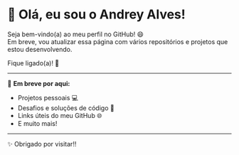 # 👋 Olá, eu sou o Andrey Alves!

Seja bem-vindo(a) ao meu perfil no GitHub! 😄  
Em breve, vou atualizar essa página com vários repositórios e projetos que estou desenvolvendo.

Fique ligado(a)! 🚀

---

📌 **Em breve por aqui:**
- Projetos pessoais 💻
- Desafios e soluções de código 🔧
- Links úteis do meu GitHub 🌐
- E muito mais!

---

✨ Obrigado por visitar!!
